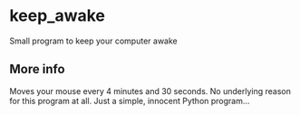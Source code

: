 # keep_awake
Small program to keep your computer awake

## More info
Moves your mouse every 4 minutes and 30 seconds. No underlying reason for this program at all. Just a simple, innocent Python program...
